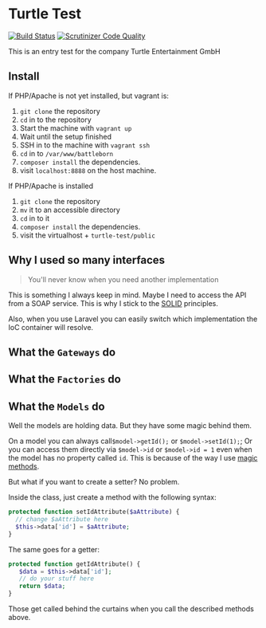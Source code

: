 # Turtle Test

[![Build Status](https://travis-ci.org/Itrulia/turtle-test.svg?branch=master)](https://travis-ci.org/Itrulia/turtle-test) [![Scrutinizer Code Quality](https://scrutinizer-ci.com/g/Itrulia/turtle-test/badges/quality-score.png?b=master)](https://scrutinizer-ci.com/g/Itrulia/turtle-test/?branch=master)

This is an entry test for the company Turtle Entertainment GmbH

## Install

If PHP/Apache is not yet installed, but vagrant is:

1. `git clone` the repository
2. `cd` in to the repository
3. Start the machine with `vagrant up`
4. Wait until the setup finished
5. SSH in to the machine with `vagrant ssh`
6. `cd` in to `/var/www/battleborn`
7. `composer install` the dependencies.
8. visit `localhost:8888` on the host machine.

If PHP/Apache is installed

1. `git clone` the repository
2. `mv` it to an accessible directory
3. `cd` in to it
4. `composer install` the dependencies.
5. visit the virtualhost + `turtle-test/public`

## Why I used so many interfaces

> You'll never know when you need another implementation 

This is something I always keep in mind. Maybe I need to access the API from a SOAP service. This is why I stick to the [SOLID](http://en.wikipedia.org/wiki/SOLID_%28object-oriented_design%29) principles. 

Also, when you use Laravel you can easily switch which implementation the IoC container will resolve.


## What the `Gateways` do

## What the `Factories` do

## What the `Models` do

Well the models are holding data. But they have some magic behind them.

On a model you can always call`$model->getId();` or `$model->setId(1);`; Or you can access them directly via `$model->id` or `$model->id = 1` even when the model has no property called `id`. This is because of the way I use [magic methods](http://php.net/manual/en/language.oop5.magic.php).

But what if you want to create a setter? No problem.

Inside the class, just create a method with the following syntax:

````php
protected function setIdAttribute($aAttribute) {
  // change $aAttribute here
  $this->data['id'] = $aAttribute;
}
````

The same goes for a getter:

````php
protected function getIdAttribute() {
   $data = $this->data['id'];
   // do your stuff here
   return $data;
}
````

Those get called behind the curtains when you call the described methods above.
